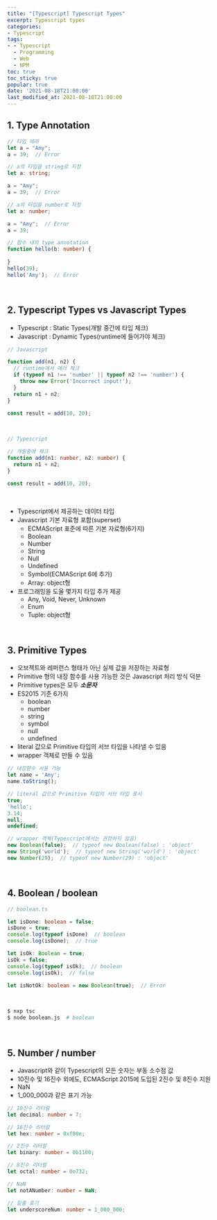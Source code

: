 ```yaml
---
title: "[Typescript] Typescript Types"
excerpt: Typescript types
categories:
- Typescript
tags:
- - Typescript
  - Programming
  - Web
  - NPM
toc: true
toc_sticky: true
popular: true
date: '2021-08-18T21:00:00'
last_modified_at: 2021-08-18T21:00:00
---
```


## 1. Type Annotation

```ts
// 타입 에러
let a = "Amy";
a = 39;  // Error

// a의 타입을 string로 지정
let a: string;

a = "Amy";
a = 39;  // Error

// a의 타입을 number로 지정
let a: number;

a = "Amy";  // Error
a = 39;

// 함수 내의 type annotation
function hello(b: number) {
  
}
hello(39);
hello('Amy');  // Error
```


<br>

## 2. Typescript Types vs Javascript Types

- Typescript : Static Types(개발 중간에 타입 체크)
- Javascript : Dynamic Types(runtime에 들어가야 체크)

```js
// Javascript

function add(n1, n2) {
  // runtime에서 에러 체크
  if (typeof n1 !== 'number' || typeof n2 !== 'number') {
    throw new Error('Incorrect input!');
  }
  return n1 + n2;
}

const result = add(10, 20);
```

<br>

```ts
// Typescript

// 개발중에 체크
function add(n1: number, n2: number) {
  return n1 + n2;
}

const result = add(10, 20);
```

<br>

- Typescript에서 제공하는 데이터 타입
- Javascript 기본 자료형 포함(superset)
    - ECMAScript 표준에 따른 기본 자료형(6가지)
    - Boolean
    - Number
    - String
    - Null
    - Undefined
    - Symbol(ECMAScript 6에 추가)
    - Array: object형
- 프로그래밍을 도울 몇가지 타입 추가 제공
    - Any, Void, Never, Unknown
    - Enum
    - Tuple: object형


<br>

## 3. Primitive Types

- 오브젝트와 레퍼런스 형태가 아닌 실제 값을 저장하는 자료형
- Primitive 형의 내장 함수를 사용 가능한 것은 Javascript 처리 방식 덕분
- Primitive types은 모두 **_소문자_**
- ES2015 기준 6가지
    - boolean
    - number
    - string
    - symbol
    - null
    - undefined
- literal 값으로 Primitive 타입의 서브 타입을 나타낼 수 있음
- wrapper 객체로 만들 수 있음

```ts
// 내장함수 사용 가능
let name = 'Amy';
name.toString();

// literal 값으로 Primitive 타입의 서브 타입 표시
true;
'hello';
3.14;
null;
undefined;

// wrapper 객체(Typescript에서는 권장하지 않음)
new Boolean(false);  // typeof new Boolean(false) : 'object'
new String('world');  // typeof new String('world') : 'object'
new Number(29);  // typeof new Number(29) : 'object'
```


<br>

## 4. Boolean / boolean

```ts
// boolean.ts

let isDone: boolean = false;
isDone = true;
console.log(typeof isDone)  // boolean
console.log(isDone);  // true

let isOk: Boolean = true;
isOk = false;
console.log(typeof isOk);  // boolean
console.log(isOk);  // false

let isNotOk: boolean = new Boolean(true);  // Error
```

<br>

```bash
$ nxp tsc
$ node boolean.js  # boolean
```


<br>

## 5. Number / number

- Javascript와 같이 Typescript의 모든 숫자는 부동 소수점 값
- 10진수 및 16진수 외에도, ECMAScript 2015에 도입된 2진수 및 8진수 지원
- NaN
- 1_000_000과 같은 표기 가능

```ts
// 10진수 리터럴
let decimal: number = 7;

// 16진수 리터럴
let hex: number = 0xf00e;

// 2진수 리터럴
let binary: number = 0b1100;

// 8진수 리터럴
let octal: number = 0o732;

// NaN
let notANumber: number = NaN;

// 밑줄 표기
let underscoreNum: number = 1_000_000;
```
